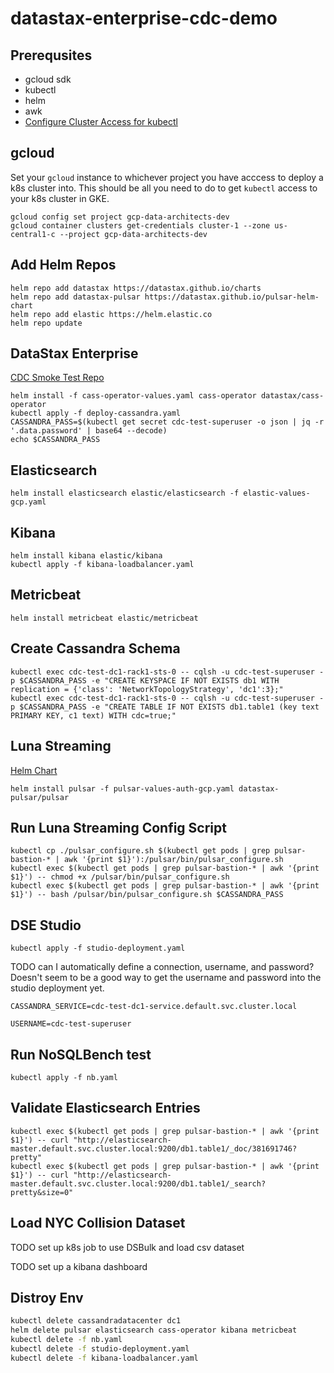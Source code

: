 # datastax-enterprise-cdc-demo
## Prerequsites
- gcloud sdk
- kubectl
- helm
- awk
- [Configure Cluster Access for kubectl](https://cloud.google.com/kubernetes-engine/docs/how-to/cluster-access-for-kubectl)

## gcloud
Set your `gcloud` instance to whichever project you have acccess to deploy a k8s cluster into. This should be all you need to do to get `kubectl` access to your k8s cluster in GKE.
```shell
gcloud config set project gcp-data-architects-dev
gcloud container clusters get-credentials cluster-1 --zone us-central1-c --project gcp-data-architects-dev
```
## Add Helm Repos
```shell
helm repo add datastax https://datastax.github.io/charts
helm repo add datastax-pulsar https://datastax.github.io/pulsar-helm-chart
helm repo add elastic https://helm.elastic.co
helm repo update
```


## DataStax Enterprise
[CDC Smoke Test Repo](https://github.com/riptano/dse-cdc-test)
```shell
helm install -f cass-operator-values.yaml cass-operator datastax/cass-operator
kubectl apply -f deploy-cassandra.yaml
CASSANDRA_PASS=$(kubectl get secret cdc-test-superuser -o json | jq -r '.data.password' | base64 --decode)
echo $CASSANDRA_PASS
```
## Elasticsearch
`helm install elasticsearch elastic/elasticsearch -f elastic-values-gcp.yaml`

## Kibana
```shell
helm install kibana elastic/kibana
kubectl apply -f kibana-loadbalancer.yaml
```
## Metricbeat
`helm install metricbeat elastic/metricbeat`

## Create Cassandra Schema
```shell
kubectl exec cdc-test-dc1-rack1-sts-0 -- cqlsh -u cdc-test-superuser -p $CASSANDRA_PASS -e "CREATE KEYSPACE IF NOT EXISTS db1 WITH replication = {'class': 'NetworkTopologyStrategy', 'dc1':3};"
kubectl exec cdc-test-dc1-rack1-sts-0 -- cqlsh -u cdc-test-superuser -p $CASSANDRA_PASS -e "CREATE TABLE IF NOT EXISTS db1.table1 (key text PRIMARY KEY, c1 text) WITH cdc=true;"
```
## Luna Streaming
[Helm Chart](https://docs.datastax.com/en/luna/streaming/2.7/quickstart-helm-installs.html)

`helm install pulsar -f pulsar-values-auth-gcp.yaml datastax-pulsar/pulsar`

## Run Luna Streaming Config Script
```shell
kubectl cp ./pulsar_configure.sh $(kubectl get pods | grep pulsar-bastion-* | awk '{print $1}'):/pulsar/bin/pulsar_configure.sh
kubectl exec $(kubectl get pods | grep pulsar-bastion-* | awk '{print $1}') -- chmod +x /pulsar/bin/pulsar_configure.sh
kubectl exec $(kubectl get pods | grep pulsar-bastion-* | awk '{print $1}') -- bash /pulsar/bin/pulsar_configure.sh $CASSANDRA_PASS
```
## DSE Studio
`kubectl apply -f studio-deployment.yaml`

TODO can I automatically define a connection, username, and password? Doesn't seem to be a good way to get the username and password into the studio deployment yet.

`CASSANDRA_SERVICE=cdc-test-dc1-service.default.svc.cluster.local`

`USERNAME=cdc-test-superuser`

## Run NoSQLBench test
`kubectl apply -f nb.yaml`

## Validate Elasticsearch Entries
```shell
kubectl exec $(kubectl get pods | grep pulsar-bastion-* | awk '{print $1}') -- curl "http://elasticsearch-master.default.svc.cluster.local:9200/db1.table1/_doc/381691746?pretty"
kubectl exec $(kubectl get pods | grep pulsar-bastion-* | awk '{print $1}') -- curl "http://elasticsearch-master.default.svc.cluster.local:9200/db1.table1/_search?pretty&size=0"
```
## Load NYC Collision Dataset
TODO set up k8s job to use DSBulk and load csv dataset

TODO set up a kibana dashboard

## Distroy Env
```bash
kubectl delete cassandradatacenter dc1
helm delete pulsar elasticsearch cass-operator kibana metricbeat
kubectl delete -f nb.yaml
kubectl delete -f studio-deployment.yaml
kubectl delete -f kibana-loadbalancer.yaml
```
